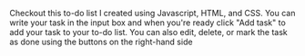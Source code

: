 Checkout this to-do list I created using Javascript, HTML, and CSS. You can write your task in the input box and when you're ready click "Add task" to add your task to your to-do list. You can also edit, delete, or mark the task as done using the buttons on the right-hand side 
